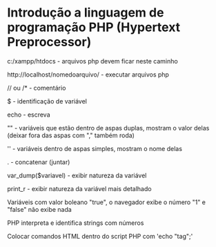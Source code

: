 # Introdução a linguagem de programação PHP (Hypertext Preprocessor)

c:/xampp/htdocs - arquivos php devem ficar neste caminho 

http://localhost/nomedoarquivo/ - executar arquivos php

// ou /* - comentário

$ - identificação de variável 

echo - escreva

"" - variáveis que estão dentro de aspas duplas, mostram o valor delas (deixar fora das aspas com "," também roda)

'' - variáveis dentro de aspas simples, mostram o nome delas 

. - concatenar (juntar)

var_dump($variavel) - exibir natureza da variável

print_r - exibir natureza da variável mais detalhado

Variáveis com valor boleano "true", o navegador exibe o número "1" e "false" não exibe nada 

PHP interpreta e identifica strings com números

Colocar comandos HTML dentro do script PHP com 'echo "tag";'
